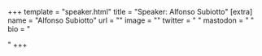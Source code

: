 +++
template = "speaker.html"
title = "Speaker: Alfonso Subiotto"
[extra]
  name = "Alfonso Subiotto"
  url = ""
  image = ""
  twitter = " "
  mastodon = " "
  bio = "<p></p>"
+++
